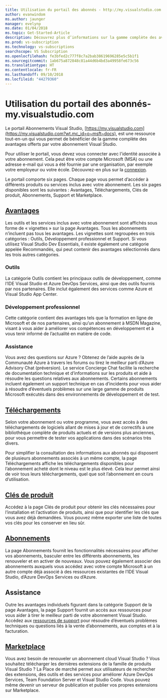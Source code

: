 ```yaml
---
title: Utilisation du portail des abonnés - http://my.visualstudio.com | Microsoft Docs
author: evanwindom
ms.author: jaunger
manager: evelynp
ms.date: 01/04/2018
ms.topic: Get-Started-Article
description: Découvrez plus d’informations sur la gamme complète des avantages disponibles sur le portail des abonnements Visual Studio
ms.prod: vs-subscription
ms.technology: vs-subscriptions
searchscope: VS Subscription
ms.openlocfilehash: fe3bfed2c777f8c7a2bab38619696285e5c5b1f1
ms.sourcegitcommit: 1ab675a872848c81a44d6b4bd3a49958fe673c56
ms.translationtype: HT
ms.contentlocale: fr-FR
ms.lasthandoff: 09/10/2018
ms.locfileid: "44279360"
---
```

# <a name="using-the-subscriber-portal---myspanspanvisualstudiospanspancom"></a>Utilisation du portail des abonnés- my.<span></span>visualstudio<span></span>.com

Le portail Abonnements Visual Studio, [https://my.visualstudio.com](https://my.visualstudio.com?wt.mc_id=o~msft~docs), est une ressource tout-en-un qui vous permet de bénéficier de la gamme complète des avantages offerts par votre abonnement Visual Studio.

Pour utiliser le portail, vous devez vous connecter avec l'identité associée à votre abonnement.  Cela peut être votre compte Microsoft (MSA) ou une adresse e-mail qui vous a été fournie par une organisation, par exemple votre employeur ou votre école.  Découvrez-en plus sur la [connexion](signing-in.md).

Le portail comporte six pages.  Chaque page vous permet d’accéder à différents produits ou services inclus avec votre abonnement.  Les six pages disponibles sont les suivantes : Avantages, Téléchargements, Clés de produit, Abonnements, Support et Marketplace.

## <a name="benefitshttpsmyvisualstudiocombenefitswtmcidomsftdocs"></a>[Avantages](https://my.visualstudio.com/benefits?wt.mc_id=o~msft~docs)
Les outils et les services inclus avec votre abonnement sont affichés sous forme de « vignettes » sur la page Avantages.  Tous les abonnements n’incluent pas tous les avantages. Les vignettes sont regroupées en trois catégories : Outils, Développement professionnel et Support.  Si vous utilisez Visual Studio Dev Essentials, il existe également une catégorie appelée Recommandés, qui peut contenir des avantages sélectionnés dans les trois autres catégories.

### <a name="tools"></a>Outils
La catégorie Outils contient les principaux outils de développement, comme l’IDE Visual Studio et Azure DevOps Services, ainsi que des outils fournis par nos partenaires.  Elle inclut également des services comme Azure et Visual Studio App Center.

### <a name="professional-development"></a>Développement professionnel
Cette catégorie contient des avantages tels que la formation en ligne de Microsoft et de nos partenaires, ainsi qu’un abonnement à MSDN Magazine, visant à vous aider à améliorer vos compétences en développement et à vous tenir informé de l’actualité en matière de code.

### <a name="support"></a>Assistance
Vous avez des questions sur Azure ?  Obtenez de l’aide auprès de la Communauté Azure à travers les forums ou tirez le meilleur parti d’Azure Advisory Chat (préversion).  Le service Concierge Chat facilite la recherche de documentation technique et d’informations sur les produits et aide à résoudre les questions relatives aux abonnements.  Certains abonnements incluent également un support technique en cas d’incidents pour vous aider à résoudre d’éventuels problèmes sur une large gamme de produits Microsoft exécutés dans des environnements de développement et de test.

## <a name="downloadshttpsmyvisualstudiocomdownloadswtmcidomsftdocs"></a>[Téléchargements](https://my.visualstudio.com/downloads?wt.mc_id=o~msft~docs)
Selon votre abonnement ou votre programme, vous avez accès à des téléchargements de logiciels allant de mises à jour et de correctifs à une bibliothèque complète de produits actuels et de versions plus anciennes, pour vous permettre de tester vos applications dans des scénarios très divers.

Pour simplifier la consultation des informations aux abonnés qui disposent de plusieurs abonnements associés à un même compte, la page Téléchargements affiche les téléchargements disponibles pour l’abonnement acheté dont le niveau est le plus élevé.  Cela leur permet ainsi de voir tous leurs téléchargements, quel que soit l’abonnement en cours d’utilisation.

## <a name="product-keyshttpsmyvisualstudiocomproductkeyswtmcidomsftdocs"></a>[Clés de produit](https://my.visualstudio.com/productkeys?wt.mc_id=o~msft~docs)
Accédez à la page Clés de produit pour obtenir les clés nécessaires pour l’installation et l’activation de produits, ainsi que pour identifier les clés que vous avez déjà demandées.  Vous pouvez même exporter une liste de toutes vos clés pour les conserver en lieu sûr.

## <a name="subscriptionshttpsmyvisualstudiocomsubscriptionswtmcidomsftdocs"></a>[Abonnements](https://my.visualstudio.com/subscriptions?wt.mc_id=o~msft~docs)
La page Abonnements fournit les fonctionnalités nécessaires pour afficher vos abonnements, basculer entre les différents abonnements, les renouveler et en activer de nouveaux. Vous pouvez également associer des abonnements auxquels vous accédez avec votre compte Microsoft à un autre compte déjà associé à des ressources existantes de l’IDE Visual Studio, d’Azure DevOps Services ou d’Azure.

## <a name="support"></a>Assistance

Outre les avantages individuels figurant dans la catégorie Support de la page Avantages, la page Support fournit un accès aux ressources pour vous aider à tirer le meilleur parti de votre abonnement Visual Studio. Accédez aux [ressources de support](https://visualstudio.microsoft.com/subscriptions/support/) pour résoudre d’éventuels problèmes techniques ou questions liés à la vente d’abonnements, aux comptes et à la facturation.

## <a name="marketplacehttpsmarketplacevisualstudiocom"></a>[Marketplace](https://marketplace.visualstudio.com/)

Vous avez besoin de renouveler un abonnement cloud Visual Studio ?  Vous souhaitez télécharger les dernières extensions de la famille de produits Visual Studio ?  La Place de marché permet aux utilisateurs de rechercher des extensions, des outils et des services pour améliorer Azure DevOps Services, Team Foundation Server et Visual Studio Code. Vous pouvez même devenir un serveur de publication et publier vos propres extensions sur Marketplace.

